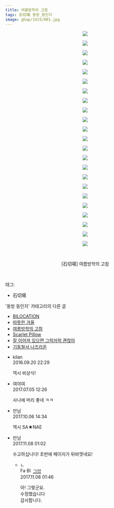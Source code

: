 ```yaml
---
title: 여름방학의 고참
tags: 石切場 동방_동인지
image: ghap/1415/001.jpg
---
```

<div class="article">
<p style="text-align: center; clear: none; float: none;"><img src="{{ site.nasurl }}/ghap/1415/001.jpg"/></p>
<p style="text-align: center; clear: none; float: none;"><img src="{{ site.nasurl }}/ghap/1415/002.jpg"/></p>
<p style="text-align: center; clear: none; float: none;"><img src="{{ site.nasurl }}/ghap/1415/003.jpg"/></p>
<p style="text-align: center; clear: none; float: none;"><img src="{{ site.nasurl }}/ghap/1415/004.jpg"/></p>
<p style="text-align: center; clear: none; float: none;"><img src="{{ site.nasurl }}/ghap/1415/005.jpg"/></p>
<p style="text-align: center; clear: none; float: none;"><img src="{{ site.nasurl }}/ghap/1415/006.jpg"/></p>
<p style="text-align: center; clear: none; float: none;"><img src="{{ site.nasurl }}/ghap/1415/007.jpg"/></p>
<p style="text-align: center; clear: none; float: none;"><img src="{{ site.nasurl }}/ghap/1415/008.jpg"/></p>
<p style="text-align: center; clear: none; float: none;"><img src="{{ site.nasurl }}/ghap/1415/009.jpg"/></p>
<p style="text-align: center; clear: none; float: none;"><img src="{{ site.nasurl }}/ghap/1415/010.jpg"/></p>
<p style="text-align: center; clear: none; float: none;"><img src="{{ site.nasurl }}/ghap/1415/011.jpg"/></p>
<p style="text-align: center; clear: none; float: none;"><img src="{{ site.nasurl }}/ghap/1415/012.jpg"/></p>
<p style="text-align: center; clear: none; float: none;"><img src="{{ site.nasurl }}/ghap/1415/013.jpg"/></p>
<p style="text-align: center; clear: none; float: none;"><img src="{{ site.nasurl }}/ghap/1415/014.jpg"/></p>
<p style="text-align: center; clear: none; float: none;"><img src="{{ site.nasurl }}/ghap/1415/015.jpg"/></p>
<p style="text-align: center; clear: none; float: none;"><img src="{{ site.nasurl }}/ghap/1415/016.jpg"/></p>
<p style="text-align: center; clear: none; float: none;"><img src="{{ site.nasurl }}/ghap/1415/017.jpg"/></p>
<p style="text-align: center; clear: none; float: none;"><img src="{{ site.nasurl }}/ghap/1415/018.jpg"/></p>
<p style="text-align: center; clear: none; float: none;"><img src="{{ site.nasurl }}/ghap/1415/019.jpg"/></p>
<p style="text-align: center; clear: none; float: none;"><img src="{{ site.nasurl }}/ghap/1415/020.jpg"/></p>
<p style="text-align: center; clear: none; float: none;"><img src="{{ site.nasurl }}/ghap/1415/021.jpg"/></p>
<p style="text-align: center; clear: none; float: none;"><img src="{{ site.nasurl }}/ghap/1415/022.jpg"/></p>
<p style="text-align: center; clear: none; float: none;"><img src="{{ site.nasurl }}/ghap/1415/023.jpg"/></p>
<p style="text-align: center; clear: none; float: none;"><br/></p>
<p style="text-align: center; clear: none; float: none;">[石切場] 여름방학의 고참</p>
<p><br/></p>
</div><div class="tagTrail">
<p>태그: </p>
<ul>
<li>石切場</li>
</ul>
</div><div class="another">
<p>'동방 동인지' 카테고리의 다른 글</p>
<ul>
<li><a href="/2016-08-08-ghap_1418">BILOCATION</a></li>
<li><a href="/2016-08-08-ghap_1417">따뜻한 겨울</a></li>
<li><a href="/2016-08-08-ghap_1415">여름방학의 고참</a></li>
<li><a href="/2016-08-08-ghap_1414">Scarlet Pillow</a></li>
<li><a href="/2016-08-08-ghap_1413">잘 이어져 있으면 그럭저럭 괜찮아</a></li>
<li><a href="/2016-08-08-ghap_1412">기동철서 나즈리온</a></li>
</ul>
</div><div class="cb_module cb_fluid">
<div class="cb_wrt cb_profile">
<div class="comment">
<ul>
<li class="cb_thumb_off" id="comment14809815">
<div class="cb_comment_area">
<div class="cb_info_area">
<div class="cb_section">
<span class="cb_nick_name">kilan</span>
</div>
<div class="cb_section">
<span class="cb_date">2016.09.20 22:29 </span>
</div>
</div>
<div class="cb_dsc_comment">
<p class="cb_dsc">
											역시 비상식!
										</p>
</div>
</div></li>
<li class="cb_thumb_off" id="comment15029720">
<div class="cb_comment_area">
<div class="cb_info_area">
<div class="cb_section">
<span class="cb_nick_name">여야여</span>
</div>
<div class="cb_section">
<span class="cb_date">2017.07.05 12:26 </span>
</div>
</div>
<div class="cb_dsc_comment">
<p class="cb_dsc">
											사나에 머리 좋네 ㅋㅋ<br/>
</p>
</div>
</div></li>
<li class="cb_thumb_off" id="comment15097989">
<div class="cb_comment_area">
<div class="cb_info_area">
<div class="cb_section">
<span class="cb_nick_name">만남</span>
</div>
<div class="cb_section">
<span class="cb_date">2017.10.06 14:34 </span>
</div>
</div>
<div class="cb_dsc_comment">
<p class="cb_dsc">
											역시 SA★NAE
										</p>
</div>
</div></li>
<li class="cb_thumb_off" id="comment15124956">
<div class="cb_comment_area">
<div class="cb_info_area">
<div class="cb_section">
<span class="cb_nick_name">만남</span>
</div>
<div class="cb_section">
<span class="cb_date">2017.11.08 01:02 </span>
</div>
</div>
<div class="cb_dsc_comment">
<p class="cb_dsc">
											수고하십니다! 초반에 페이지가 뒤바꼇네요!
										</p>
</div>
<ul>
<li class="cb_thumb_off" id="comment15124978">
<span class="cb_bu_subnode">ㄴ</span>
<div class="cb_comment_area">
<div class="cb_info_area">
<div class="cb_section">
<span class="cb_nick_name"><img alt="Favicon of https://ghaptouhou.tistory.com" height="16" onerror="this.onerror=null;this.parentNode.removeChild(this)" src="https://ghaptouhou.tistory.com/favicon.ico" width="16"/> <img alt="BlogIcon" height="16" onerror="this.parentNode.removeChild(this)" src="https://ghaptouhou.tistory.com/index.gif" width="16"/> <a href="https://ghaptouhou.tistory.com" onclick="return openLinkInNewWindow(this)"> 그압</a><span class="tistoryProfileLayerTrigger" onclick='TistoryProfile.show(event, this, {"title":"\uc800\uae30 \uc774\uac70 \ub098\uc911\uc5d0 \uc218\uc815 \uac00\ub2a5\ud558\ub098\uc694","url":"https:\/\/ghap.tistory.com","nickname":"\uadf8\uc555","items":[]}); return false;'></span></span>
</div>
<div class="cb_section">
<span class="cb_date">2017.11.08 01:46 </span>
</div>
</div>
<div class="cb_dsc_comment">
<p class="cb_dsc">
																아! 그렇군요.<br/>
수정했습니다<br/>
감사합니다.
															</p>
</div>
</div>
</li>
</ul>
</div></li>
</ul>
</div>
</div><!-- commentList close -->
</div>